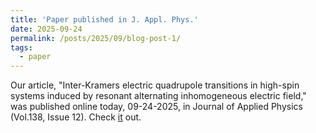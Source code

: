 ```yaml
---
title: 'Paper published in J. Appl. Phys.'
date: 2025-09-24
permalink: /posts/2025/09/blog-post-1/
tags:
  - paper
---
```


Our article, "Inter-Kramers electric quadrupole transitions in high-spin systems induced by resonant alternating inhomogeneous electric field," was published online today, 09-24-2025, in Journal of Applied Physics (Vol.138, Issue 12). Check <a href="https://doi.org/10.1063/5.0293954">it</a> out.
